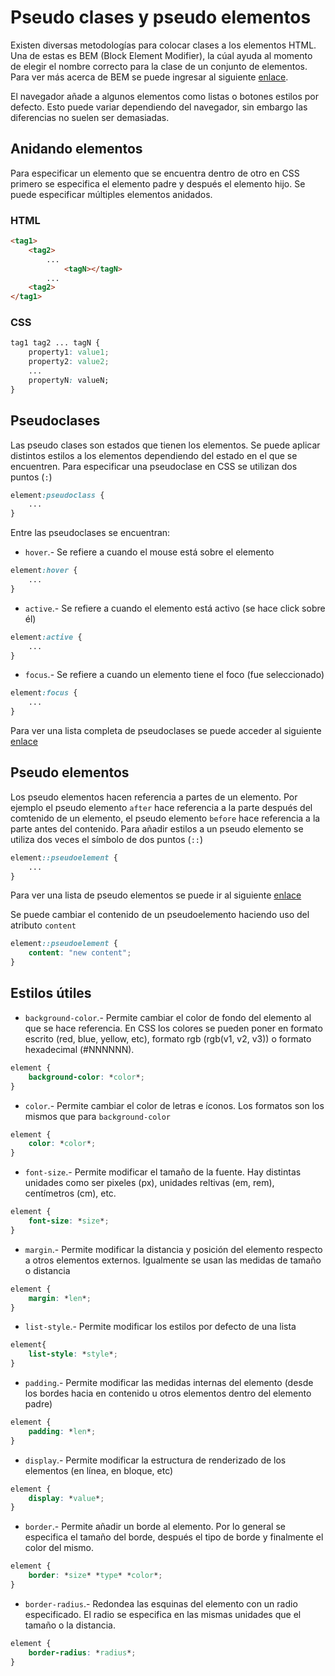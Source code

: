 # Pseudo clases y pseudo elementos

Existen diversas metodologías para colocar clases a los elementos HTML. Una de estas es BEM (Block Element Modifier), la cúal ayuda al momento de elegir el nombre correcto para la clase de un conjunto de elementos. Para ver más acerca de BEM se puede ingresar al siguiente [enlace](https://en.bem.info/methodology/faq/#why-bem).

El navegador añade a algunos elementos como listas o botones estilos por defecto. Esto puede variar dependiendo del navegador, sin embargo las diferencias no suelen ser demasiadas.

## Anidando elementos

Para especificar un elemento que se encuentra dentro de otro en CSS primero se especifica el elemento padre y después el elemento hijo. Se puede especificar múltiples elementos anidados.

### HTML

~~~html
<tag1>
    <tag2>
        ...
            <tagN></tagN>
        ...
    <tag2>
</tag1>
~~~

### CSS

~~~css
tag1 tag2 ... tagN {
    property1: value1;
    property2: value2;
    ...
    propertyN: valueN;
}
~~~

## Pseudoclases

Las pseudo clases son estados que tienen los elementos. Se puede aplicar distintos estilos a los elementos dependiendo del estado en el que se encuentren. Para especificar una pseudoclase en CSS se utilizan dos puntos (`:`)

~~~css
element:pseudoclass {
    ...
}
~~~

Entre las pseudoclases se encuentran:

- `hover`.- Se refiere a cuando el mouse está sobre el elemento

~~~css
element:hover {
    ...
}
~~~

- `active`.- Se refiere a cuando el elemento está activo (se hace click sobre él)

~~~css
element:active {
    ...
}
~~~

- `focus`.- Se refiere a cuando un elemento tiene el foco (fue seleccionado)

~~~css
element:focus {
    ...
}
~~~

Para ver una lista completa de pseudoclases se puede acceder al siguiente [enlace](https://developer.mozilla.org/es/docs/Web/CSS/Pseudo-classes)

## Pseudo elementos

Los pseudo elementos hacen referencia a partes de un elemento. Por ejemplo el pseudo elemento `after` hace referencia a la parte después del comtenido de un elemento, el pseudo elemento `before` hace referencia a la parte antes del contenido. Para añadir estilos a un pseudo elemento se utiliza dos veces el símbolo de dos puntos (`::`)

~~~css
element::pseudoelement {
    ...
}
~~~

Para ver una lista de pseudo elementos se puede ir al siguiente [enlace](https://developer.mozilla.org/es/docs/Web/CSS/::selection)

Se puede cambiar el contenido de un pseudoelemento haciendo uso del atributo `content`

~~~css
element::pseudoelement {
    content: "new content";
}
~~~

## Estilos útiles

- `background-color`.- Permite cambiar el color de fondo del elemento al que se hace referencia. En CSS los colores se pueden poner en formato escrito (red, blue, yellow, etc), formato rgb (rgb(v1, v2, v3)) o formato hexadecimal (#NNNNNN).

~~~css
element {
    background-color: *color*;
}
~~~

- `color`.- Permite cambiar el color de letras e íconos. Los formatos son los mismos que para `background-color`

~~~css
element {
    color: *color*;
}
~~~

- `font-size`.- Permite modificar el tamaño de la fuente. Hay distintas unidades como ser pixeles (px), unidades reltivas (em, rem), centímetros (cm), etc.

~~~css
element {
    font-size: *size*;
}
~~~

- `margin`.- Permite modificar la distancia y posición del elemento respecto a otros elementos externos. Igualmente se usan las medidas de tamaño o distancia

~~~css
element {
    margin: *len*;
}
~~~

- `list-style`.- Permite modificar los estilos por defecto de una lista

~~~css
element{
    list-style: *style*;
}
~~~

- `padding`.- Permite modificar las medidas internas del elemento (desde los bordes hacia en contenido u otros elementos dentro del elemento padre)

~~~css
element {
    padding: *len*;
}
~~~

- `display`.- Permite modificar la estructura de renderizado de los elementos (en línea, en bloque, etc)

~~~css
element {
    display: *value*;
}
~~~

- `border`.- Permite añadir un borde al elemento. Por lo general se especifica el tamaño del borde, después el tipo de borde y finalmente el color del mismo.

~~~css
element {
    border: *size* *type* *color*;
}
~~~

- `border-radius`.- Redondea las esquinas del elemento con un radio especificado. El radio se especifica en las mismas unidades que el tamaño o la distancia.

~~~css
element {
    border-radius: *radius*;
}
~~~
